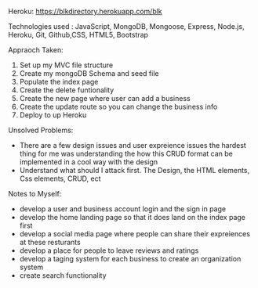 Heroku: https://blkdirectory.herokuapp.com/blk

Technologies used : 
JavaScript, MongoDB, Mongoose, Express, Node.js, Heroku, Git, Github,CSS, HTML5, Bootstrap

Appraoch Taken:
1. Set up my MVC file structure
2. Create my mongoDB Schema and seed file
3. Populate the index page
4. Create the delete funtionality
5. Create the new page where user can add a business
6. Create the update route so you can change the business info
7. Deploy to up Heroku

Unsolved Problems:
- There are a few design issues and user expreience issues the hardest thing for me was understanding the how this CRUD format can be implemented in a cool way with the design
- Understand what should I attack first. The Design, the HTML elements, Css elements, CRUD, ect

Notes to Myself:
- develop a user and business account login and the sign in page
- develop the home landing page so that it does land on the index page first
- develop a social media page where people can share their expreiences at these resturants
- develop a place for people to leave reviews and ratings
- develop a taging system for each business to create an organization system
- create search functionality